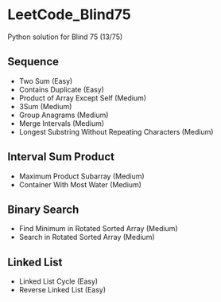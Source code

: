 # LeetCode_Blind75
Python solution for Blind 75 (13/75)

## Sequence
* Two Sum (Easy)
* Contains Duplicate (Easy)
* Product of Array Except Self (Medium)
* 3Sum (Medium)
* Group Anagrams (Medium)
* Merge Intervals (Medium)
* Longest Substring Without Repeating Characters (Medium)

## Interval Sum Product
* Maximum Product Subarray (Medium)
* Container With Most Water (Medium)

## Binary Search
* Find Minimum in Rotated Sorted Array (Medium)
* Search in Rotated Sorted Array (Medium)

## Linked List
* Linked List Cycle (Easy)
* Reverse Linked List (Easy)

